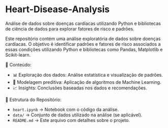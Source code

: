 # Heart-Disease-Analysis
Análise de dados sobre doenças cardíacas utilizando Python e bibliotecas de ciência de dados para explorar fatores de risco e padrões.

Este repositório contém uma análise exploratória de dados sobre doenças cardíacas. O objetivo é identificar padrões e fatores de risco associados a essas condições utilizando Python e bibliotecas como Pandas, Matplotlib e Scikit-learn.  

📌 Conteúdo:

- 📊 Exploração dos dados: Análise estatística e visualização de padrões.  
- 🤖 Modelagem preditiva: Aplicação de algoritmos de Machine Learning.  
- 📈 Insights: Conclusões baseadas nos dados e recomendações.  

📂 Estrutura do Repositório:

- `heart.ipynb` → Notebook com o código da análise.  
- `data/` → Conjunto de dados utilizado na análise (se aplicável).  
- `README.md` → Este arquivo com detalhes sobre o projeto.  
